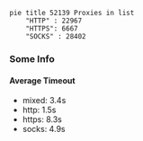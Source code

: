 
```mermaid
pie title 52139 Proxies in list
    "HTTP" : 22967
    "HTTPS": 6667
    "SOCKS" : 28402
```

### Some Info
#### Average Timeout

- mixed: 3.4s
- http: 1.5s
- https: 8.3s
- socks: 4.9s